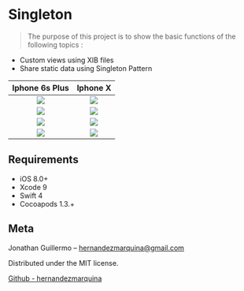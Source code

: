
# Singleton
>  The purpose of this project is to show the basic functions of the following topics :

- Custom views using XIB files
- Share static data using Singleton Pattern


Iphone 6s Plus             |  Iphone X
:-------------------------:|:-------------------------:
![](screenshots/iPhone6Plus-Login.png)  | ![](screenshots/iPhoneX-Login.png)
![](screenshots/iPhone6Plus-SignUp.png) | ![](screenshots/iPhoneX-SignUp.png)
![](screenshots/iPhone6Plus-Map.png)    | ![](screenshots/iPhoneX-Map.png)
![](screenshots/iPhone6Plus-List.png)   | ![](screenshots/iPhoneX-List.png)

## Requirements

- iOS 8.0+
- Xcode 9
- Swift 4
- Cocoapods 1.3.+

## Meta

Jonathan Guillermo – hernandezmarquina@gmail.com

Distributed under the MIT license.

[Github - hernandezmarquina](https://github.com/hernandezmarquina)
